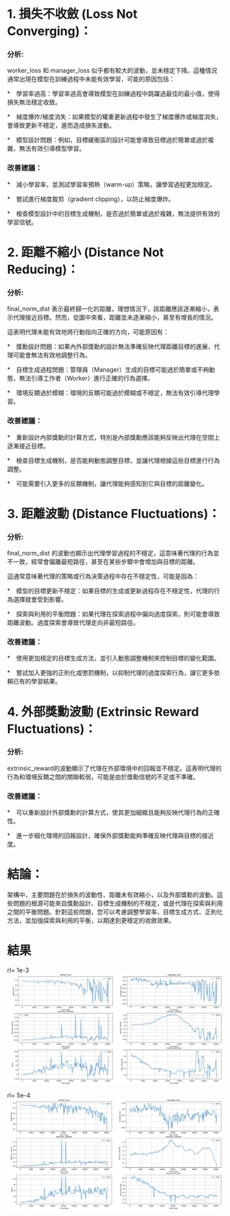 # 1. 損失不收斂 (Loss Not Converging)：
### 分析:

worker_loss 和 manager_loss 似乎都有較大的波動，並未穩定下降。這種情況通常出現在模型在訓練過程中未能有效學習，可能的原因包括：

*　學習率過高：學習率過高會導致模型在訓練過程中跳躍過最佳的最小值，使得損失無法穩定收斂。

*　梯度爆炸/梯度消失：如果模型的權重更新過程中發生了梯度爆炸或梯度消失，會導致更新不穩定，進而造成損失波動。

*　模型設計問題：例如，目標緩衝區的設計可能會導致目標過於簡單或過於複雜，無法有效引導模型學習。

### 改善建議：

*　減小學習率，並測試學習率預熱（warm-up）策略，讓學習過程更加穩定。

*　嘗試進行梯度裁剪（gradient clipping），以防止梯度爆炸。

*　檢查模型設計中的目標生成機制，是否過於簡單或過於複雜，無法提供有效的學習信號。

# 2. 距離不縮小 (Distance Not Reducing)：
### 分析:

final_norm_dist 表示最終歸一化的距離，理想情況下，該距離應該逐漸縮小，表示代理接近目標。然而，從圖中來看，距離並未逐漸縮小，甚至有增長的情況。

這表明代理未能有效地將行動指向正確的方向，可能原因有：

*　獎勳設計問題：如果內外部獎勳的設計無法準確反映代理距離目標的進展，代理可能會無法有效地調整行為。

*　目標生成過程問題：管理員（Manager）生成的目標可能過於簡單或不夠動態，無法引導工作者（Worker）進行正確的行為選擇。

*　環境反饋過於模糊：環境的反饋可能過於模糊或不穩定，無法有效引導代理學習。

### 改善建議：

*　重新設計內部獎勳的計算方式，特別是內部獎勳應該能夠反映出代理在空間上逐漸接近目標。

*　檢查目標生成機制，是否能夠動態調整目標，並讓代理根據這些目標進行行為調整。

*　可能需要引入更多的反饋機制，讓代理能夠感知到它與目標的距離變化。

# 3. 距離波動 (Distance Fluctuations)：
### 分析:

final_norm_dist 的波動也顯示出代理學習過程的不穩定，這意味著代理的行為並不一致，經常會偏離最短路徑，甚至在某些步驟中會增加與目標的距離。

這通常意味著代理的策略或行為決策過程中存在不穩定性，可能是因為：

*　模型的目標更新不穩定：如果目標的生成或更新過程存在不穩定性，代理的行為選擇就會受到影響。

*　探索與利用的平衡問題：如果代理在探索過程中偏向過度探索，則可能會導致距離波動。過度探索會導致代理走向非最短路徑。

### 改善建議：

*　使用更加穩定的目標生成方法，並引入動態調整機制來控制目標的變化範圍。

*　嘗試加入更強的正則化或懲罰機制，以抑制代理的過度探索行為，讓它更多依賴已有的學習結果。

# 4. 外部獎勳波動 (Extrinsic Reward Fluctuations)：
### 分析:

extrinsic_reward的波動顯示了代理在外部環境中的回報並不穩定。這表明代理的行為和環境反饋之間的關聯較弱，可能是由於獎勳信號的不足或不準確。

### 改善建議：

*　可以重新設計外部獎勳的計算方式，使其更加細緻且能夠反映代理行為的正確性。

*　進一步細化環境的回報設計，確保外部獎勳能夠準確反映代理與目標的接近度。

# 結論：
架構中，主要問題在於損失的波動性、距離未有效縮小，以及外部獎勳的波動。這些問題的根源可能來自獎勳設計、目標生成機制的不穩定，或是代理在探索與利用之間的平衡問題。針對這些問題，您可以考慮調整學習率、目標生成方式、正則化方法，並加強探索與利用的平衡，以期達到更穩定的收斂效果。


# 結果
rl= 1e-3
![image](https://github.com/Yuu-Hsuan/CMO/blob/main/mydis/clocetome/graph/11.png)

rl= 5e-4
![image](https://github.com/Yuu-Hsuan/CMO/blob/main/mydis/clocetome/graph/22.png)
